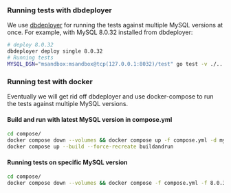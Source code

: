 ### Running tests with dbdeployer

We use [dbdeployer](https://github.com/datacharmer/dbdeployer) for running the tests against multiple MySQL versions at once. For example, with MySQL 8.0.32 installed from dbdeployer:

```bash
# deploy 8.0.32
dbdeployer deploy single 8.0.32
# Running tests
MYSQL_DSN="msandbox:msandbox@tcp(127.0.0.1:8032)/test" go test -v ./...
```

### Running test with docker
Eventually we will get rid off dbdeployer and use docker-compose to run the tests against multiple MySQL versions.

#### Build and run with latest MySQL version in compose.yml
```bash
cd compose/
docker compose down --volumes && docker compose up -f compose.yml -d mysql
docker compose up --build --force-recreate buildandrun
```

#### Running tests on specific MySQL version
```bash
cd compose/
docker compose down --volumes && docker compose -f compose.yml -f 8.0.32.yml up --build mysql test --abort-on-container-exit
```